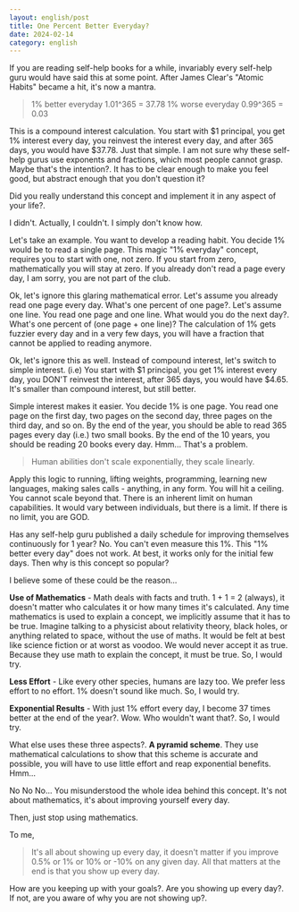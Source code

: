 ```yaml
---
layout: english/post
title: One Percent Better Everyday?
date: 2024-02-14
category: english
---
```


If you are reading self-help books for a while, invariably every self-help guru would have said this at some point. After James Clear's "Atomic Habits" became a hit, it's now a mantra.

> 1% better everyday 1.01^365 = 37.78
> 1% worse everyday 0.99^365 = 0.03

This is a compound interest calculation. You start with $1 principal, you get 1% interest every day, you reinvest the interest every day, and after 365 days, you would have $37.78. Just that simple. I am not sure why these self-help gurus use exponents and fractions, which most people cannot grasp. Maybe that's the intention?. It has to be clear enough to make you feel good, but abstract enough that you don't question it?

Did you really understand this concept and implement it in any aspect of your life?.

I didn't. Actually, I couldn't. I simply don't know how.

Let's take an example. You want to develop a reading habit. You decide 1% would be to read a single page. This magic "1% everyday" concept, requires you to start with one, not zero. If you start from zero, mathematically you will stay at zero. If you already don't read a page every day, I am sorry, you are not part of the club.

Ok, let's ignore this glaring mathematical error. Let's assume you already read one page every day. What's one percent of one page?. Let's assume one line. You read one page and one line. What would you do the next day?. What's one percent of (one page + one line)? The calculation of 1% gets fuzzier every day and in a very few days, you will have a fraction that cannot be applied to reading anymore.

Ok, let's ignore this as well. Instead of compound interest, let's switch to simple interest. (i.e) You start with $1 principal, you get 1% interest every day, you DON'T reinvest the interest, after 365 days, you would have $4.65. It's smaller than compound interest, but still better.

Simple interest makes it easier. You decide 1% is one page. You read one page on the first day, two pages on the second day, three pages on the third day, and so on. By the end of the year, you should be able to read 365 pages every day (i.e.) two small books. By the end of the 10 years, you should be reading 20 books every day. Hmm... That's a problem.

> Human abilities don't scale exponentially, they scale linearly.

Apply this logic to running, lifting weights, programming, learning new languages, making sales calls - anything, in any form. You will hit a ceiling. You cannot scale beyond that. There is an inherent limit on human capabilities. It would vary between individuals, but there is a limit. If there is no limit, you are GOD.

Has any self-help guru published a daily schedule for improving themselves continuously for 1 year? No. You can't even measure this 1%. This "1% better every day" does not work. At best, it works only for the initial few days. Then why is this concept so popular?

I believe some of these could be the reason...

**Use of Mathematics** - Math deals with facts and truth. 1 + 1 = 2 (always), it doesn't matter who calculates it or how many times it's calculated. Any time mathematics is used to explain a concept, we implicitly assume that it has to be true. Imagine talking to a physicist about relativity theory, black holes, or anything related to space, without the use of maths. It would be felt at best like science fiction or at worst as voodoo. We would never accept it as true. Because they use math to explain the concept, it must be true. So, I would try.

**Less Effort** - Like every other species, humans are lazy too. We prefer less effort to no effort. 1% doesn't sound like much. So, I would try.

**Exponential Results** - With just 1% effort every day, I become 37 times better at the end of the year?. Wow. Who wouldn't want that?. So, I would try.

What else uses these three aspects?. **A pyramid scheme**. They use mathematical calculations to show that this scheme is accurate and possible, you will have to use little effort and reap exponential benefits. Hmm...

No No No... You misunderstood the whole idea behind this concept. It's not about mathematics, it's about improving yourself every day.

Then, just stop using mathematics.

To me,

> It's all about showing up every day, it doesn't matter if you improve 0.5% or 1% or 10% or -10% on any given day. All that matters at the end is that you show up every day.

How are you keeping up with your goals?. Are you showing up every day?. If not, are you aware of why you are not showing up?.
